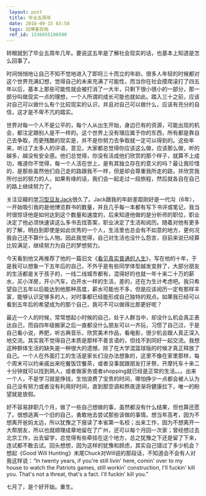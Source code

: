 ```yaml
---
 layout: post
 title: 毕业五周年
 date: 2018-09-15 03:58
 tags: 旧博客存档
 ref_id: 1536955106599
---
```

转眼就到了毕业五周年几年。要说这五年是了解社会现实的话，也基本上知道是怎么回事了。

时间悄悄地让自己不知不觉地进入了即将三十而立的年龄。很多人年轻的时候都对这个世界充满幻想，觉得自己的未来充满了可能性，而当你在社会摸爬滚打了四五年以后，基本上那些可能性就会被打消了一大半，只剩下很小很小的一部分，那一部分叫做现实一点的理想，一个人所谓的成长可能也就如此。踏入三十之前，应该对自己可以做什么有个比较现实的认识，并且对自己可以做什么，应该有充分的自信，这才是不卑不亢的踏实。

世界对每一个人不是公平的，每个人从出生开始，身边已有的资源，可能出现的机会，都注定跟别人是不一样的。这个世界上没有理应属于你的东西，所有都是靠自己去争取，而更残酷的现实是，并不是你努力去争取就一定可以得到的。这些年来，听过了太多人的评语，意见，大家都总觉得你应该这么做，应该那么做，听的越多，越没有安全感。他们总觉得，你没有活成他们欣赏的那个样子，就算不上成功，难道你不觉得，每一个人活在世上，是有其独立存在的意义的吗？最让我珍惜的，是那些虽然他们自己走的路跟我不一样，但是却会尊重我所走的路，并欣赏我所付出的努力的人，如果有缘的话，我们会一起走过一段旅程，然后就各自在自己的路上继续努力了。

关注豆瓣的[学习型豆友Jack](http://www.douban.com/people/huangyongtao/)很久了。Jack跟我的年龄差距刚好是一代沟（6年），一开始吸引我的是他博览群书的数量，并且几乎每一本都有写下书评或笔记，我当时很惊讶他是如何达到这个数量和速度的，后来知道他做的是分析师的职位，职业决定了他必须快速读这么多书去找答案，职业决定了生活和阅历。随着对他有更多的了解，明白到即使是如此优秀的一个人，生活里也总会有不如意的地方，更何况我自己还不算什么人物。因此我觉得，自己对生活也没什么怨言，目前来说已经算比较满足，继续努力为自己的梦想努力。

今天看到他又再推荐了他的一篇旧文《[看见真实普通的人生](http://www.douban.com/note/97941685/)》，写在他的十年，于是我可以想象一下五年后的自己，不外乎是有些同学体型越发变胖了，大部分朋友的生活都是关于孩子的，一线二线城市都有，混得好的也就一年十来二十万的薪水，买小洋房，开小汽车，白开水一样的生活，差的，还在为生计考虑吧。我只希望自己五年以后能达到他那种高度，薪水可能也不多，但是应该阅历一定有那样丰富，能够认识足够多的人，对时事都已经能形成自己独特的观点。如果我已经可以看到五年后的希望成为的那个自己，我可不可以做得比那更好呢？

最近一个人的时候，常常想起小时候的自己，处于人群当中，却没什么机会真正表达自己，而自四年级搬家之后一直都没什么朋友可以一齐玩，习惯了自己过，于是自己看小说，养肥，听古典音乐，欣赏美术作品，看电影，很少机会跟人真正深入地交流。其实我不觉得自己本质是那样不善言语的，但找不到同好一起交流。我想这种群体生活的缺失是一种很大的遗憾，除了在大学混篮球版的时候才真正释放了自己。一个人在外面打工的生活是家长们没办法想象的，这里不像在家里那样，每个周末可以约亲戚出来吃餐饭饮餐茶，或者没事就跟朋友打牙祭，开摩托车十来二十分钟就可以找到熟人，或者做家务或者shopping就已经是正常的生活。。。出来一个人，不是学习就是挣钱，生怕浪费了宝贵的时间，哪怕挣少一点都会被人认为自己没有努力或者没有利用好时间，直到那空调和熬夜逐渐将健康拉下，唯一的盼望就是放假。

好不容易辞职几个月，做了一些自己想做的事，虽然都没有什么结果，但也算还愿了。很想逃离一个旧的自己，勇敢地去尝试那些该做的事情。想当年高考，因为不想离开爸妈太远，所以犹豫之下报读了本省第一名校；出来工作，因为不想离开一大帮朋友，所以也就顺理成章地留在了广州，还可以每个月回一次家；曾经想过去北京工作，出去留学，总觉得有些牵挂在这个地方，总之犹豫之下还是留了下来，连试都不敢去试。回头想想，因为这样的犹豫和顾虑，其实自己错过了多少机会？想起《Good
Will Hunting》末尾Chuck对Will说的那段话，不知道会不会有人对我这样说：“In twenty years, if you're still
livin' here, comin' over to my house to watch the Patriots games, still
workin' construction, I'll fuckin' kill you. That's not a threat, that's a
fact. I'll fuckin' kill you.”

七月了，是个好开始。重生。

